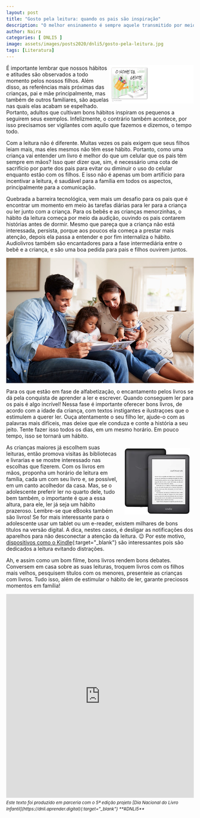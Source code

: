 ```yaml
---
layout: post
title: "Gosto pela leitura: quando os pais são inspiração"
description: "O melhor ensinamento é sempre aquele transmitido por meio do exemplo."
author: Naira
categories: [ DNLI5 ]
image: assets/images/posts2020/dnli5/gosto-pela-leitura.jpg
tags: [Literatura]
---
```

<style>
.onomegente {float: right; width: 45%;}
.kindle {float: right; width: 35%; padding:10px;}
.d5a10 {
  font-family: 'Crafty Girls', cursive;
  color:gray;
  font-weight: bold;
}
</style>
<a href="https://aprender.digital/"><img class="onomegente" src="/assets/images/o-nome-da-gente.gif" align="rigth"></a>
É importante lembrar que nossos hábitos e atitudes são observados a todo momento pelos nossos filhos. Além disso, as referências mais próximas das crianças, pai e mãe principalmente, mas também de outros familiares, são aquelas nas quais elas acabam se espelhado. Portanto, adultos que cultivam bons hábitos inspiram os pequenos a seguirem seus exemplos. Infelizmente, o contrário também acontece, por isso precisamos ser vigilantes com aquilo que fazemos e dizemos, o tempo todo.

Com a leitura não é diferente. Muitas vezes os pais exigem que seus filhos leiam mais, mas eles mesmos não têm esse hábito. Portanto, como uma criança vai entender um livro é melhor do que um celular que os pais têm sempre em mãos? Isso quer dizer que, sim, é necessário uma cota de sacrifício por parte dos pais para evitar ou diminuir o uso do celular enquanto estão com os filhos. E isso não é apenas um bom artifício para incentivar a leitura, é saudável para a família em todos os aspectos, principalmente para a comunicação.

Quebrada a barreira tecnológica, vem mais um desafio para os pais que é encontrar um momento em meio às tarefas diárias para ler para a criança ou ler junto com a criança. Para os bebês e as crianças menorzinhas, o hábito da leitura começa por meio da audição, ouvindo os pais contarem histórias antes de dormir. Mesmo que pareça que a criança não está interessada, persista, porque aos poucos ela começa a prestar mais atenção, depois ela passa a entender e por fim internaliza o hábito. Audiolivros também são encantadores para a fase intermediária entre o bebê e a criança, e são uma boa pedida para pais e filhos ouvirem juntos. 

<img src="/assets/images/posts2020/dnli5/familia-lendo.jpg" style="display: block;margin-left: auto;margin-right: auto;">

Para os que estão em fase de alfabetização, o encantamento pelos livros se dá pela conquista de aprender a ler e escrever. Quando conseguem ler para os pais é algo incrível! Nessa fase é importante oferecer bons livros, de acordo com a idade da criança, com textos instigantes e ilustraçoes que o estimulem a querer ler. Ouça atentamente o seu filho ler, ajude-o com as palavras mais difíceis, mas deixe que ele conduza e conte a história a seu jeito. Tente fazer isso todos os dias, em um mesmo horário. Em pouco tempo, isso se tornará um hábito.

<a target="_blank" href="https://www.amazon.com.br/gp/product/B07FPX7SQZ/ref=as_li_tl?ie=UTF8&tag=greendot06-20&camp=1789&creative=9325&linkCode=as2&creativeASIN=B07FPX7SQZ&linkId=87917a359c6c587d36693bd56039fd51"><img class="kindle" src="/assets/images/posts2020/dnli5/kindle.webp" align="rigth" ></a>
As crianças maiores já escolhem suas leituras, então promova visitas às bibliotecas e livrarias e se mostre interessado nas escolhas que fizerem. Com os livros em mãos, proponha um horário de leitura em família, cada um com seu livro e, se possível, em um canto acolhedor da casa. Mas, se o adolescente preferir ler no quarto dele, tudo bem também, o importante é que a essa altura, para ele, ler já seja um hábito prazeroso. Lembre-se que eBooks também são livros! Se for mais interessante para o adolescente usar um tablet ou um e-reader, existem milhares de bons títulos na versão digital. A dica, nestes casos, é desligar as notificações dos aparelhos para não desconectar a atenção da leitura. 😉 Por este motivo, [dispositivos como o Kindle](https://www.amazon.com.br/gp/product/B07FPX7SQZ/ref=as_li_tl?ie=UTF8&tag=greendot06-20&camp=1789&creative=9325&linkCode=as2&creativeASIN=B07FPX7SQZ&linkId=87917a359c6c587d36693bd56039fd51){:target="_blank"} são interessantes pois são dedicados a leitura evitando distrações.

Ah, e assim como um bom filme, bons livros rendem bons debates. Conversem em casa sobre as suas leituras, troquem livros com os filhos mais velhos, pesquisem títulos com os menores, presenteie as crianças com livros. Tudo isso, além de estimular o hábito de ler, garante preciosos momentos em família!

<iframe src="https://docs.google.com/forms/d/e/1FAIpQLSd8Pl2KwVj0f3hrZaZyGgm0oOE5qWk_fqQIJ_FGwcJu4gfOng/viewform?embedded=true" width="100%" height="547" frameborder="0" marginheight="0" marginwidth="0">Carregando…</iframe>
<small><i>Este texto foi produzido em parceria com o 5ª edição projeto [Dia Nacional do Livro Infantil](https://dnli.aprender.digital){:target="_blank"} **#DNLI5**</i></small>